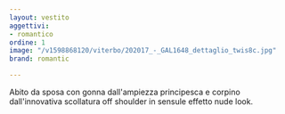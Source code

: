 ```yaml
---
layout: vestito
aggettivi:
- romantico
ordine: 1
image: "/v1598868120/viterbo/202017_-_GAL1648_dettaglio_twis8c.jpg"
brand: romantic

---
```

Abito da sposa con gonna dall'ampiezza principesca e corpino dall'innovativa scollatura off shoulder in sensule effetto nude look.